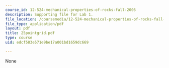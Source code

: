 ```yaml
---
course_id: 12-524-mechanical-properties-of-rocks-fall-2005
description: Supporting file for Lab 1.
file_location: /coursemedia/12-524-mechanical-properties-of-rocks-fall-2005/edcf583e571e9be17a001bd1659dc669_25pointgrid.pdf
file_type: application/pdf
layout: pdf
title: 25pointgrid.pdf
type: course
uid: edcf583e571e9be17a001bd1659dc669

---
```

None